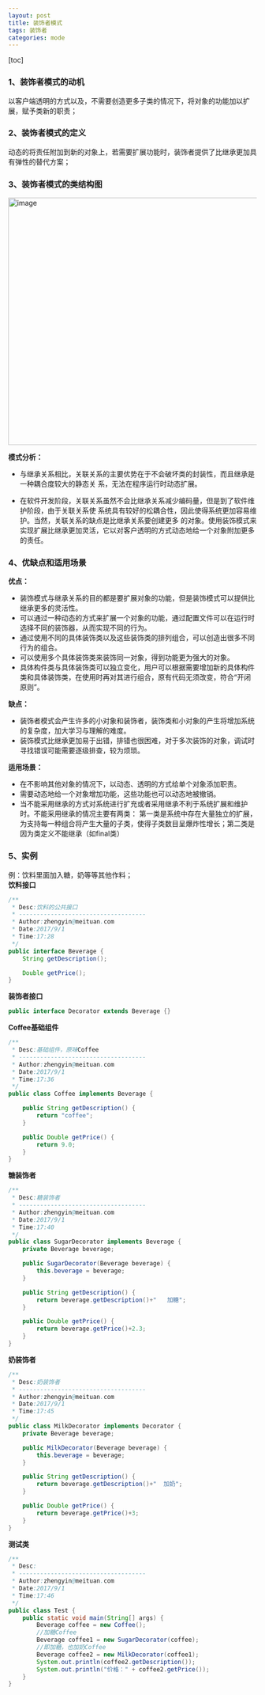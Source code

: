 ```yaml
---
layout: post
title: 装饰者模式
tags: 装饰者
categories: mode
--- 
```

[toc]   
      
    
### 1、装饰者模式的动机    
以客户端透明的方式以及，不需要创造更多子类的情况下，将对象的功能加以扩展，赋予类新的职责；  
 
### 2、装饰者模式的定义    
动态的将责任附加到新的对象上，若需要扩展功能时，装饰者提供了比继承更加具有弹性的替代方案；	   
  
### 3、装饰者模式的类结构图     
<img src="https://zy123a.github.io/zy-blog/images/mode/装饰者模式.png" width="600" height="500" alt="image"/>    

**模式分析：**   
  * 与继承关系相比，关联关系的主要优势在于不会破坏类的封装性，而且继承是一种耦合度较大的静态关
  系，无法在程序运行时动态扩展。    
     
  * 在软件开发阶段，关联关系虽然不会比继承关系减少编码量，但是到了软件维护阶段，由于关联关系使
  系统具有较好的松耦合性，因此使得系统更加容易维护。当然，关联关系的缺点是比继承关系要创建更多
  的对象。使用装饰模式来实现扩展比继承更加灵活，它以对客户透明的方式动态地给一个对象附加更多的责任。

### 4、优缺点和适用场景   
**优点：**
   * 装饰模式与继承关系的目的都是要扩展对象的功能，但是装饰模式可以提供比继承更多的灵活性。    
   * 可以通过一种动态的方式来扩展一个对象的功能，通过配置文件可以在运行时选择不同的装饰器，从而实现不同的行为。    
   * 通过使用不同的具体装饰类以及这些装饰类的排列组合，可以创造出很多不同行为的组合。    
   * 可以使用多个具体装饰类来装饰同一对象，得到功能更为强大的对象。    
   * 具体构件类与具体装饰类可以独立变化，用户可以根据需要增加新的具体构件类和具体装饰类，在使用时再对其进行组合，原有代码无须改变，符合“开闭原则”。

**缺点：**   
   * 装饰者模式会产生许多的小对象和装饰者，装饰类和小对象的产生将增加系统的复杂度，加大学习与理解的难度。   
   * 装饰模式比继承更加易于出错，排错也很困难，对于多次装饰的对象，调试时寻找错误可能需要逐级排查，较为烦琐。  

**适用场景：**   
   * 在不影响其他对象的情况下，以动态、透明的方式给单个对象添加职责。 
   * 需要动态地给一个对象增加功能，这些功能也可以动态地被撤销。  
   * 当不能采用继承的方式对系统进行扩充或者采用继承不利于系统扩展和维护时。不能采用继承的情况主要有两类：
   第一类是系统中存在大量独立的扩展，为支持每一种组合将产生大量的子类，使得子类数目呈爆炸性增长；第二类是
   因为类定义不能继承（如final类）

### 5、实例
例：饮料里面加入糖，奶等等其他作料；   
**饮料接口**    
```java
/**
 * Desc:饮料的公共接口
 * ------------------------------------
 * Author:zhengyin@meituan.com
 * Date:2017/9/1
 * Time:17:28
 */
public interface Beverage {
    String getDescription();

    Double getPrice();
}
```        
**装饰者接口**    
 ```java
public interface Decorator extends Beverage {}
```    

**Coffee基础组件**   
```java
/**
 * Desc:基础组件，原味Coffee
 * ------------------------------------
 * Author:zhengyin@meituan.com
 * Date:2017/9/1
 * Time:17:36
 */
public class Coffee implements Beverage {

    public String getDescription() {
        return "coffee";
    }

    public Double getPrice() {
        return 9.0;
    }
}
```    

**糖装饰者**  
```java
/**
 * Desc:糖装饰者
 * ------------------------------------
 * Author:zhengyin@meituan.com
 * Date:2017/9/1
 * Time:17:40
 */
public class SugarDecorator implements Beverage {
    private Beverage beverage;

    public SugarDecorator(Beverage beverage) {
        this.beverage = beverage;
    }

    public String getDescription() {
        return beverage.getDescription()+"   加糖";
    }

    public Double getPrice() {
        return beverage.getPrice()+2.3;
    }
}
```    

**奶装饰者**   
```java
/**
 * Desc:奶装饰者
 * ------------------------------------
 * Author:zhengyin@meituan.com
 * Date:2017/9/1
 * Time:17:45
 */
public class MilkDecorator implements Decorator {
    private Beverage beverage;

    public MilkDecorator(Beverage beverage) {
        this.beverage = beverage;
    }

    public String getDescription() {
        return beverage.getDescription()+"  加奶";
    }

    public Double getPrice() {
        return beverage.getPrice()+3;
    }
}
```    

**测试类**  
```java
/**
 * Desc:
 * ------------------------------------
 * Author:zhengyin@meituan.com
 * Date:2017/9/1
 * Time:17:46
 */
public class Test {
    public static void main(String[] args) {
        Beverage coffee = new Coffee();
        //加糖Coffee
        Beverage coffee1 = new SugarDecorator(coffee);
        //即加糖，也加奶Coffee
        Beverage coffee2 = new MilkDecorator(coffee1);
        System.out.println(coffee2.getDescription());
        System.out.println("价格：" + coffee2.getPrice());
    }
}
```   